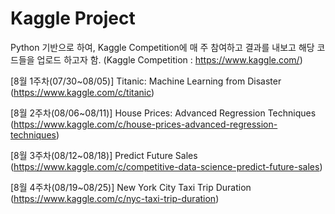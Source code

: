 # Kaggle Project

Python 기반으로 하여, Kaggle Competition에 매 주 참여하고 결과를 내보고 해당 코드들을 업로드 하고자 함.
(Kaggle Competition : https://www.kaggle.com/)

 
[8월 1주차(07/30~08/05)]
Titanic: Machine Learning from Disaster (https://www.kaggle.com/c/titanic)

[8월 2주차(08/06~08/11)]
House Prices: Advanced Regression Techniques (https://www.kaggle.com/c/house-prices-advanced-regression-techniques)

[8월 3주차(08/12~08/18)]
Predict Future Sales (https://www.kaggle.com/c/competitive-data-science-predict-future-sales)

[8월 4주차(08/19~08/25)]
New York City Taxi Trip Duration (https://www.kaggle.com/c/nyc-taxi-trip-duration)
